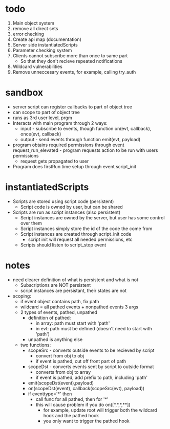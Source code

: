 # todo
 1. Main object system
 1. remove all direct sets
 1. error checking
 1. Create api map (documentation)
 2. Server side instantiatedScripts
 3. Parameter checking system
 3. Clients cannot subscribe more than once to same part
    - So that they don't recieve repeated notifications
 4. Wildcard vulnerabilities
 5. Remove unneccesary events, for example, calling try_auth
 
# sandbox
   - server script can register callbacks to part of object tree
   - can scope to part of object tree
   - runs as 3rd user level, prgm
   - Interacts with main program through 2 ways:
        - input - subscribe to events, though function on(evt, callback), once(evt, callback)
        - output - send events through function emit(evt, payload)
   - program obtains required permissions through event request_run_elevated - program requests action to be run with users permissions
     - request gets propagated to user
   - Program does firstRun time setup through event script_init
   
# instantiatedScripts
 - Scripts are stored using script code (persistent)
      - Script code is owned by user, but can be shared
 - Scripts are run as script instances (also persistent)
      - Script instances are owned by the server, but user has some control over them
      - Script instances simply store the id of the code the come from
      - Script instances are created through script_init code
         - script init will request all needed permissions, etc
      - Scripts should listen to script_stop event
   
# notes
  - need clearer definition of what is persistent and what is not
     - Subscriptions are NOT persistent
     - script instances are persistant, their states are not
  - scoping:
    - if event object contains path, fix path
    - wildcard = all pathed events + nonpathed events 3 args
    - 2 types of events, pathed, unpathed
        - definition of pathed:
            - in array: path must start with 'path'
            - in evt: path must be defined (doesn't need to start with 'path')
        - unpathed is anything else
    - two functions:
       - scopeSrc - converts outside events to be recieved by script
          - convert from obj to obj
          - if event is pathed, cut off front part of path
       - scopeDst - converts events sent by script to outside format
          - converts from obj to array
          - if event is pathed, add prefix to path, including 'path'
       - emit(scopeDst(event),payload)
       - on(scopeDst(event), callback(scopeSrc(evt), payload))
       - if eventtype='*' then
           - call func for all pathed, then for '*'
           - this will cause problem if you do on([\*,\*,\*,\**])
              - for example, update root will trigger both the wildcard hook and the pathed hook
              - you only want to trigger the pathed hook
